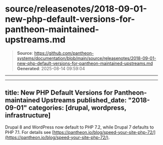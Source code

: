 # source/releasenotes/2018-09-01-new-php-default-versions-for-pantheon-maintained-upstreams.md

> **Source**: https://github.com/pantheon-systems/documentation/blob/main/source/releasenotes/2018-09-01-new-php-default-versions-for-pantheon-maintained-upstreams.md
> **Generated**: 2025-08-14 09:59:04

---

---
title: New PHP Default Versions for Pantheon-maintained Upstreams
published_date: "2018-09-01"
categories: [drupal, wordpress, infrastructure]
---
Drupal 8 and WordPress now default to PHP 7.2, while Drupal 7 defaults to PHP 7.1. For details see [https://pantheon.io/blog/speed-your-site-php-72/](https://pantheon.io/blog/speed-your-site-php-72/).
